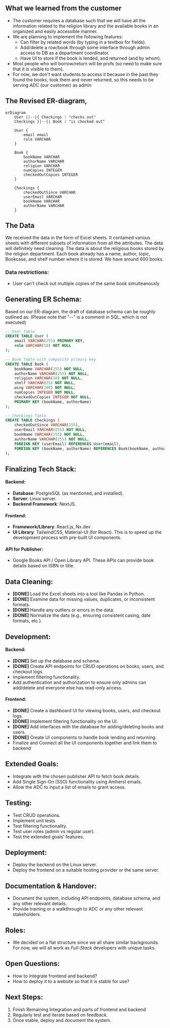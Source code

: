 ## What we learned from the customer
- The customer requires a database such that we will have all the information related to the religion library and the available books in an organized and easily accessible manner.
- We are planning to implement the following features:
    - Can filter by related words (by typing in a textbox for fields).
    - Add/delete a row/book through some interface through admin access to DB as a department coordinator.
    - Have UI to store if the book is lended, and returned (and by whom). 
- Most people who will borrow/return will be profs (so need to make sure that it is visible to them).
- For now, we don't want students to access it because in the past they found the books, took them and never returned, so this needs to be serving ADC (our customer) as admin

## The Revised ER-diagram,

```mermaid
erDiagram
    User ||--|{ Checkings : "checks out"
    Checkings }|--|| Book : "is checked out"
    
    User {
        email email
        role VARCHAR
    }

    Book {
        bookName VARCHAR
        authorName VARCHAR
        religion VARCHAR
        numCopies INTEGER
        checkedOutCopies INTEGER
    }

    Checkings {
        checkedOutSince VARCHAR
        userEmail VARCHAR
        bookName VARCHAR
        authorName VARCHAR
    }
```
## The Data
We received the data in the form of Excel sheets. It contained various sheets with different subsets of information from all the attributes. The data will definitely need cleaning. The data is about the religious books stored by the religion department. Each book already has a name, author, topic, Bookcase, and shelf number where it is stored. We have around 600 books.

### Data restrictions:
- User can't check out multiple copies of the same book simulteanously

## Generating ER Schema:
Based on our ER-diagram, the draft of database schema can be roughly outlined as: (Please note that "--" is a comment in SQL, which is not executed)

```sql
-- User Table
CREATE TABLE User (
    email VARCHAR(255) PRIMARY KEY,
    role VARCHAR(50) NOT NULL
);

-- Book Table with composite primary key
CREATE TABLE Book (
    bookName VARCHAR(255) NOT NULL,
    authorName VARCHAR(255) NOT NULL,
    religion VARCHAR(50) NOT NULL,
    shelf VARCHAR(25) NOT NULL,
    wing VARCHAR(100) NOT NULL,
    numCopies INTEGER NOT NULL,
    checkedOutCopies INTEGER NOT NULL,
    PRIMARY KEY (bookName, authorName)
);

-- Checkings Table
CREATE TABLE Checkings (
    checkedOutSince VARCHAR(255),
    userEmail VARCHAR(255) NOT NULL,
    bookName VARCHAR(255) NOT NULL,
    authorName VARCHAR(255) NOT NULL,
    FOREIGN KEY (userEmail) REFERENCES User(email),
    FOREIGN KEY (bookName, authorName) REFERENCES Book(bookName, authorName)
);
```

## Finalizing Tech Stack:

#### Backend:
- **Database**: PostgreSQL (as mentioned, and installed).
- **Server**:  Linux server.
- **Backend Framework**: NextJS.

#### Frontend:
- **Framework/Library**: React.js, Nx.dev
- **UI Library**: TailwindCSS, Material-UI (for React). This is to speed up the development process with pre-built UI components.

#### API for Publisher:
- Google Books API / Open Library API. These APIs can provide book details based on ISBN or title.

## Data Cleaning:
- **[DONE]** Load the Excel sheets into a tool like Pandas in Python.
- **[DONE]** Examine data for missing values, duplicates, or inconsistent formats.
- **[DONE]** Handle any outliers or errors in the data.
- **[DONE]** Normalize the data (e.g., ensuring consistent casing, date formats, etc.).

## Development:

#### Backend:
- **[DONE]** Set up the database and schema.
- **[DONE]** Create API endpoints for CRUD operations on books, users, and checkout logs.
- Implement filtering functionality.
- Add authentication and authorization to ensure only admins can add/delete and everyone else has read-only access.
  
#### Frontend:
- **[DONE]** Create a dashboard UI for viewing books, users, and checkout logs.
- **[DONE]** Implement filtering functionality on the UI.
- **[DONE]** Add interfaces with the database for adding/deleting books and users.
- **[DONE]** Create UI components to handle book lending and returning.
- Finalize and Connect all the UI components together and link them to backend
  
## Extended Goals:
- Integrate with the chosen publisher API to fetch book details.
- Add Single Sign-On (SSO) functionality using Amherst emails.
- Allow the ADC to input a list of emails to grant access.

## Testing:
- Test CRUD operations.
- Implement unit tests
- Test filtering functionality.
- Test user roles (admin vs regular user).
- Test the extended goals' features.

## Deployment:
- Deploy the backend on the Linux server.
- Deploy the frontend on a suitable hosting provider or the same server.

## Documentation & Handover:
- Document the system, including API endpoints, database schema, and any other relevant details.
- Provide training or a walkthrough to ADC or any other relevant stakeholders.

## Roles:
- We decided on a flat structure since we all share similar backgrounds. For now, we will all work as _Full-Stack_ developers with unique tasks.

## Open Questions:
- How to integrate frontend and backend?
- How to deploy it to a website so that it is stable for use?

## Next Steps:
1. Finish Remaining Integration and parts of frontend and backend
2. Regularly test and iterate based on feedback.
3. Once stable, deploy and document the system.
